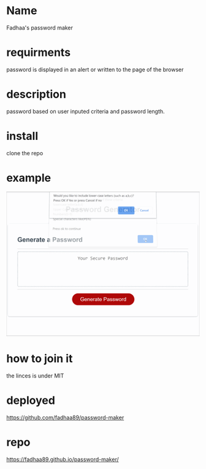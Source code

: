 # Name 
Fadhaa's password maker
# requirments 
password is displayed in an alert or written to the page of the browser
# description 
 password based on user inputed criteria and password length.
# install
clone the repo
# example 
![Example Gif](./assets/images/example2.gif)

# how to join it 
the linces is under MIT 
# deployed
https://github.com/fadhaa89/password-maker
# repo
 https://fadhaa89.github.io/password-maker/

